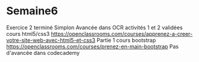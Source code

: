 # Semaine6
Exercice 2 terminé Simplon
Avancée dans OCR activités 1 et 2 validées cours html5/css3 https://openclassrooms.com/courses/apprenez-a-creer-votre-site-web-avec-html5-et-css3
Partie 1 cours bootstrap https://openclassrooms.com/courses/prenez-en-main-bootstrap
Pas d'avancée dans codecademy
